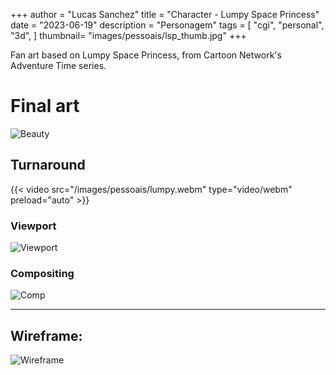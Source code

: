  +++
author = "Lucas Sanchez"
title = "Character - Lumpy Space Princess"
date = "2023-06-19"
description = "Personagem"
tags = [
    "cgi",
    "personal",
    "3d",
]
thumbnail= "images/pessoais/lsp_thumb.jpg"
+++

Fan art based on Lumpy Space Princess, from Cartoon Network's Adventure Time series.

# Final art

![Beauty](/images/pessoais/lsp01.jpg)

## Turnaround

{{< video src="/images/pessoais/lumpy.webm" type="video/webm" preload="auto" >}}

### Viewport

![Viewport](/images/pessoais/lsp02.jpg)

### Compositing

![Comp](/images/pessoais/lsp03.jpg)

---

## Wireframe:

![Wireframe](/images/pessoais/lsp_wireframe.jpg)


